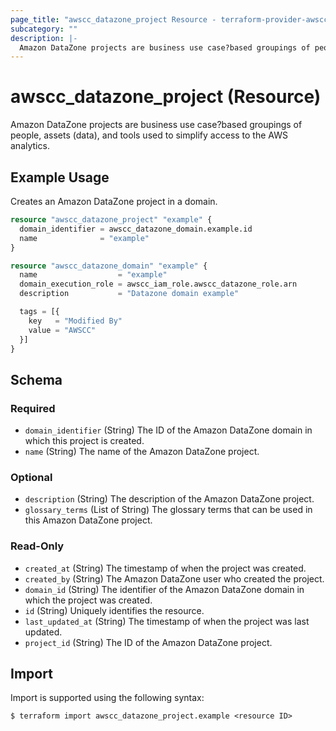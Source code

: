 ```yaml
---
page_title: "awscc_datazone_project Resource - terraform-provider-awscc"
subcategory: ""
description: |-
  Amazon DataZone projects are business use case?based groupings of people, assets (data), and tools used to simplify access to the AWS analytics.
---
```


# awscc_datazone_project (Resource)

Amazon DataZone projects are business use case?based groupings of people, assets (data), and tools used to simplify access to the AWS analytics.

## Example Usage

Creates an Amazon DataZone project in a domain.

```terraform
resource "awscc_datazone_project" "example" {
  domain_identifier = awscc_datazone_domain.example.id
  name              = "example"
}

resource "awscc_datazone_domain" "example" {
  name                  = "example"
  domain_execution_role = awscc_iam_role.awscc_datazone_role.arn
  description           = "Datazone domain example"

  tags = [{
    key   = "Modified By"
    value = "AWSCC"
  }]
}
```

<!-- schema generated by tfplugindocs -->
## Schema

### Required

- `domain_identifier` (String) The ID of the Amazon DataZone domain in which this project is created.
- `name` (String) The name of the Amazon DataZone project.

### Optional

- `description` (String) The description of the Amazon DataZone project.
- `glossary_terms` (List of String) The glossary terms that can be used in this Amazon DataZone project.

### Read-Only

- `created_at` (String) The timestamp of when the project was created.
- `created_by` (String) The Amazon DataZone user who created the project.
- `domain_id` (String) The identifier of the Amazon DataZone domain in which the project was created.
- `id` (String) Uniquely identifies the resource.
- `last_updated_at` (String) The timestamp of when the project was last updated.
- `project_id` (String) The ID of the Amazon DataZone project.

## Import

Import is supported using the following syntax:

```shell
$ terraform import awscc_datazone_project.example <resource ID>
```